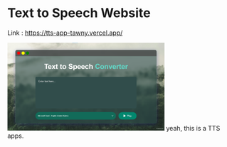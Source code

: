 # Text to Speech Website

Link : https://tts-app-tawny.vercel.app/


<img src="image.png" width="70%">
yeah, this is a TTS apps.
